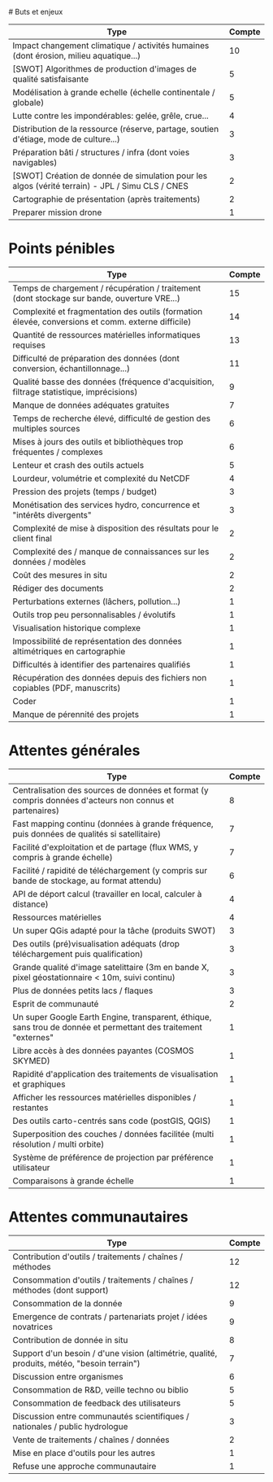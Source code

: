 
# Buts et enjeux

| Type                                                                                            | Compte |
|-------------------------------------------------------------------------------------------------|--------|
| Impact changement climatique / activités humaines (dont érosion, milieu aquatique...)           | 10     |
| [SWOT] Algorithmes de production d'images de qualité satisfaisante                              | 5      |
| Modélisation à grande echelle (échelle continentale / globale)                                  | 5      |
| Lutte contre les impondérables: gelée, grêle, crue...                                           | 4      |
| Distribution de la ressource (réserve, partage, soutien d'étiage, mode de culture...)           | 3      |
| Préparation bâti / structures / infra (dont voies navigables)                                   | 3      |
| [SWOT] Création de donnée de simulation pour les algos (vérité terrain) - JPL / Simu CLS / CNES | 2      |
| Cartographie de présentation (après traitements)                                                | 2      |
| Preparer mission drone                                                                          | 1      |

# Points pénibles

| Type                                                                                              | Compte |
|---------------------------------------------------------------------------------------------------|--------|
| Temps de chargement / récupération / traitement (dont stockage sur bande, ouverture VRE...)       | 15     |
| Complexité et fragmentation des outils (formation élevée, conversions et comm. externe difficile) | 14     |
| Quantité de ressources matérielles informatiques requises                                         | 13     |
| Difficulté de préparation des données (dont conversion, échantillonnage...)                       | 11     |
| Qualité basse des données (fréquence d'acquisition, filtrage statistique, imprécisions)           | 9      |
| Manque de données adéquates gratuites                                                             | 7      |
| Temps de recherche élevé, difficulté de gestion des multiples sources                             | 6      |
| Mises à jours des outils et bibliothèques trop fréquentes / complexes                             | 6      |
| Lenteur et crash des outils actuels                                                               | 5      |
| Lourdeur, volumétrie et complexité du NetCDF                                                      | 4      |
| Pression des projets (temps / budget)                                                             | 3      |
| Monétisation des services hydro, concurrence et "intérêts divergents"                             | 3      |
| Complexité de mise à disposition des résultats pour le client final                               | 2      |
| Complexité des / manque de connaissances sur les données / modèles                                | 2      |
| Coût des mesures in situ                                                                          | 2      |
| Rédiger des documents                                                                             | 2      |
| Perturbations externes (lâchers, pollution...)                                                    | 1      |
| Outils trop peu personnalisables / évolutifs                                                      | 1      |
| Visualisation historique complexe                                                                 | 1      |
| Impossibilité de représentation des données altimétriques en cartographie                         | 1      |
| Difficultés à identifier des partenaires qualifiés                                                | 1      |
| Récupération des données depuis des fichiers non copiables (PDF, manuscrits)                      | 1      |
| Coder                                                                                             | 1      |
| Manque de pérennité des projets                                                                   | 1      |

# Attentes générales

| Type                                                                                                            | Compte |
|-----------------------------------------------------------------------------------------------------------------|--------|
| Centralisation des sources de données et format (y compris données d'acteurs non connus et partenaires)         | 8      |
| Fast mapping continu (données à grande fréquence, puis données de qualités si satellitaire)                     | 7      |
| Facilité d'exploitation et de partage (flux WMS, y compris à grande échelle)                                    | 7      |
| Facilité / rapidité de téléchargement (y compris sur bande de stockage, au format attendu)                      | 6      |
| API de déport calcul (travailler en local, calculer à distance)                                                 | 4      |
| Ressources matérielles                                                                                          | 4      |
| Un super QGis adapté pour la tâche (produits SWOT)                                                              | 3      |
| Des outils (pré)visualisation adéquats (drop téléchargement puis qualification)                                 | 3      |
| Grande qualité d'image satelittaire (3m en bande X, pixel géostationnaire < 10m, suivi continu)                 | 3      |
| Plus de données petits lacs / flaques                                                                           | 3      |
| Esprit de communauté                                                                                            | 2      |
| Un super Google Earth Engine, transparent, éthique, sans trou de donnée et permettant des traitement "externes" | 1      |
| Libre accès à des données payantes (COSMOS SKYMED)                                                              | 1      |
| Rapidité d'application des traitements de visualisation et graphiques                                           | 1      |
| Afficher les ressources matérielles disponibles / restantes                                                     | 1      |
| Des outils carto-centrés sans code (postGIS, QGIS)                                                              | 1      |
| Superposition des couches / données facilitée (multi résolution / multi orbite)                                 | 1      |
| Système de préférence de projection par préférence utilisateur                                                  | 1      |
| Comparaisons à grande échelle                                                                                   | 1      |


# Attentes communautaires

| Type                                                                                        | Compte |
|---------------------------------------------------------------------------------------------|--------|
| Contribution d'outils / traitements / chaînes / méthodes                                    | 12     |
| Consommation d'outils / traitements / chaînes / méthodes (dont support)                     | 12     |
| Consommation de la donnée                                                                   | 9      |
| Emergence de contrats / partenariats projet / idées novatrices                              | 9      |
| Contribution de donnée in situ                                                              | 8      |
| Support d'un besoin / d'une vision (altimétrie, qualité, produits, météo, "besoin terrain") | 7      |
| Discussion entre organismes                                                                 | 6      |
| Consommation de R&D, veille techno ou biblio                                                | 5      |
| Consommation de feedback des utilisateurs                                                   | 5      |
| Discussion entre communautés scientifiques / nationales / public hydrologue                 | 3      |
| Vente de traitements / chaînes / données                                                    | 2      |
| Mise en place d'outils pour les autres                                                      | 1      |
| Refuse une approche communautaire                                                           | 1      |

